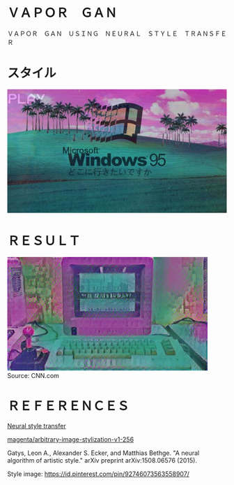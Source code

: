 # ＶＡＰＯＲ　ＧＡＮ
ＶＡＰＯＲ　ＧＡＮ　ＵＳＩＮＧ　ＮＥＵＲＡＬ　ＳＴＹＬＥ　ＴＲＡＮＳＦＥＲ

# スタイル
![style](style.jpg)

# ＲＥＳＵＬＴ

![result](result.png)
Source: CNN.com


# ＲＥＦＥＲＥＮＣＥＳ

[Neural style transfer](https://www.tensorflow.org/tutorials/generative/style_transfer)

[magenta/arbitrary-image-stylization-v1-256](https://tfhub.dev/google/lite-model/magenta/arbitrary-image-stylization-v1-256/fp16/prediction/1)

Gatys, Leon A., Alexander S. Ecker, and Matthias Bethge. "A neural algorithm of artistic style." arXiv preprint arXiv:1508.06576 (2015).

Style image: https://id.pinterest.com/pin/92746073563558907/

